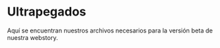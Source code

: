 # Ultrapegados

Aquí se encuentran nuestros archivos necesarios para la versión beta de nuestra webstory.

